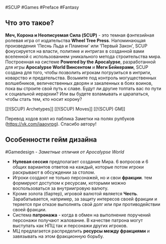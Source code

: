 #SCUP #Games #Preface #Fantasy
## **Что это такое?**

**Меч, Корона и Неописуемая Сила (SCUP)** - это темная фэнтезийная ролевая игра от издательства **Wheel Tree Press**. Напоминающая произведения 'Песнь Льда и Пламени' или 'Первый Закон', SCUP фокусируется на власти, политике и интригах в созданной вами вселенной с использованием уникального метода строительства мира. Построенная на системе **Powered by the Apocalypse**, разработанной для игры **Apocalypse World Винсентом** и **Меги Бейкерами**, SCUP создана для того, чтобы позволить игрокам погрузиться в интриги, коварство и предательства. Возьмите под контроль могущественных волшебников, величественных дворян и закаленных в боях воинов, пока вы строите свой путь к славе. Будут ли другие топтать вас по пути к социальной иерархии? Или вы будете взламывать и царапаться, чтобы стать тем, кто носит корону?

[[!(SCUP) Archetypes]]
[[!(SCUP) Moves]]
[[!(SCUP) GM]]

Перевод ходов взял из паблика Заметки на полях рулбуков (https://vk.com/iaaoyrpg). Спасибо автору!

## Особенности гейм дизайна
#Gamedesign *- Заметные отличия от Apocalypse World*

- **Нулевая сессия** предполагает создание Мира. 6 вопросов и  6 общих вариантов ответов на каждый, которые потом игроки раскрывают в обсуждении за столом.
- Игроки создают не только персонажей, но и свои **фракции**. тем формируют доступом к ресурсам, которыми можно воспользоваться за внутриигровую валюту. 
- Кроме золота (бартер), игровой валютой является **Честь**. Зарабатывается, например, за защиту интересов своей фракции и теряется при отказе выполнять свой долг или при противодействии своей фракции.
- Система **патронажа** - когда в обмен на выполнение поручений персонажи получают жалование. В качестве патрона могут выступать как НПЦ так и персонажи других игроков.
- МЦ предлагается распределить **ресурсы между фракциями** и завязывать на этом фракционную борьбу.